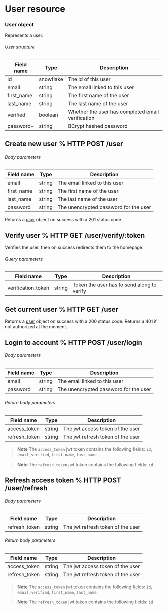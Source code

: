 # User resource

### User object

Represents a user.

###### User structure

| Field name            | Type                  | Description                                           |
| ---                   | ---                   | ---                                                   |
| id                    | snowflake             | The id of this user                                   |
| email                 | string                | The email linked to this user                         |
| first_name            | string                | The first name of the user                            |
| last_name             | string                | The last name of the user                             |
| verified              | boolean               | Whether the user has completed email verification    |
| password~             | string                | BCrypt hashed password                                |


## Create new user % HTTP POST /user

###### Body parameters

| Field name            | Type                  | Description                                           |
| ---                   | ---                   | ---                                                   |
| email                 | string                | The email linked to this user                         |
| first_name            | string                | The first name of the user                            |
| last_name             | string                | The last name of the user                             |
| password              | string                | The unencrypted password for the user                 |

Returns a [user](/docs/resources/User.md#user-structure) object on success with a 201 status code.

## Verify user % HTTP GET /user/verify/:token

Verifies the user, then on success redirects them to the homepage.

###### Query parameters

| Field name            | Type                  | Description                                           |
| ---                   | ---                   | ---                                                   |
| verification_token    | string                | Token the user has to send along to verify            |

## Get current user % HTTP GET /user

Returns a [user](/docs/resources/User.md#user-structure) object on success with a 200 status code.
Returns a 401 if not authorized at the moment..

## Login to account % HTTP POST /user/login

###### Body parameters

| Field name            | Type                  | Description                                           |
| ---                   | ---                   | ---                                                   |
| email                 | string                | The email linked to this user                         |
| password              | string                | The unencrypted password for the user                 |

###### Return body parameters

| Field name            | Type                  | Description                                           |
| ---                   | ---                   | ---                                                   |
| access_token          | string                | The jwt access token of the user                      |
| refresh_token         | string                | The jwt refresh token of the user                     |

> **Note**
> The `access_token` jwt token contains the following fields: `id`, `email`, `verified`, `first_name`, `last_name`

> **Note**
> The `refresh_token` jwt token contains the following fields: `id`

## Refresh access token % HTTP POST /user/refresh

###### Body parameters

| Field name            | Type                  | Description                                           |
| ---                   | ---                   | ---                                                   |
| refresh_token         | string                | The jwt refresh token of the user                     |

###### Return body parameters

| Field name            | Type                  | Description                                           |
| ---                   | ---                   | ---                                                   |
| access_token          | string                | The jwt access token of the user                      |
| refresh_token         | string                | The jwt refresh token of the user                     |

> **Note**
> The `access_token` jwt token contains the following fields: `id`, `email`, `verified`, `first_name`, `last_name`

> **Note**
> The `refresh_token` jwt token contains the following fields: `id`